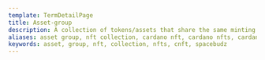 ```yaml
---
template: TermDetailPage
title: Asset-group
description: A collection of tokens/assets that share the same minting policy.
aliases: asset group, nft collection, cardano nft, cardano nfts, cardano nft collection, spacebudz, cnft, nft, tokens, native assets
keywords: asset, group, nft, collection, nfts, cnft, spacebudz
---
```


